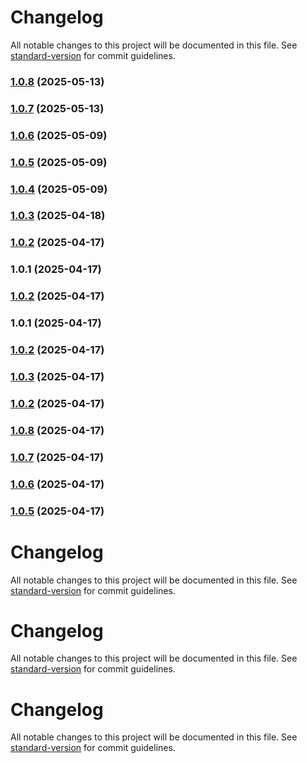 # Changelog

All notable changes to this project will be documented in this file. See [standard-version](https://github.com/conventional-changelog/standard-version) for commit guidelines.

### [1.0.8](https://github.com/dmeikle/qus-node-aws-clients/compare/v1.0.7...v1.0.8) (2025-05-13)

### [1.0.7](https://github.com/dmeikle/qus-node-aws-clients/compare/v1.0.6...v1.0.7) (2025-05-13)

### [1.0.6](https://github.com/dmeikle/qus-node-aws-clients/compare/v1.0.5...v1.0.6) (2025-05-09)

### [1.0.5](https://github.com/dmeikle/qus-node-aws-clients/compare/v1.0.4...v1.0.5) (2025-05-09)

### [1.0.4](https://github.com/dmeikle/qus-node-aws-clients/compare/v1.0.3...v1.0.4) (2025-05-09)

### [1.0.3](https://github.com/dmeikle/qus-node-aws-clients/compare/v1.0.2...v1.0.3) (2025-04-18)

### [1.0.2](https://github.com/dmeikle/qus-node-aws-clients/compare/v1.0.1...v1.0.2) (2025-04-17)

### 1.0.1 (2025-04-17)

### [1.0.2](https://github.com/dmeikle/qus-node-pdf-generator/compare/v1.0.1...v1.0.2) (2025-04-17)

### 1.0.1 (2025-04-17)

### [1.0.2](https://github.com/dmeikle/qus-node-pdf-generator/compare/v1.0.88...v1.0.2) (2025-04-17)

### [1.0.3](https://github.com/dmeikle/qus-node-pdf-generator/compare/v1.0.1...v1.0.3) (2025-04-17)

### [1.0.2](https://github.com/dmeikle/qus-node-pdf-generator/compare/v1.0.1...v1.0.2) (2025-04-17)

### [1.0.8](https://github.com/dmeikle/qus-node-pdf-generator/compare/v1.0.1...v1.0.8) (2025-04-17)

### [1.0.7](https://github.com/dmeikle/qus-node-pdf-generator/compare/v1.0.1...v1.0.7) (2025-04-17)

### [1.0.6](https://github.com/dmeikle/qus-node-pdf-generator/compare/v1.0.1...v1.0.6) (2025-04-17)

### [1.0.5](https://github.com/dmeikle/qus-node-pdf-generator/compare/v1.0.1...v1.0.5) (2025-04-17)

# Changelog

All notable changes to this project will be documented in this file. See [standard-version](https://github.com/conventional-changelog/standard-version) for commit guidelines.


# Changelog

All notable changes to this project will be documented in this file. See [standard-version](https://github.com/conventional-changelog/standard-version) for commit guidelines.


# Changelog

All notable changes to this project will be documented in this file. See [standard-version](https://github.com/conventional-changelog/standard-version) for commit guidelines.
